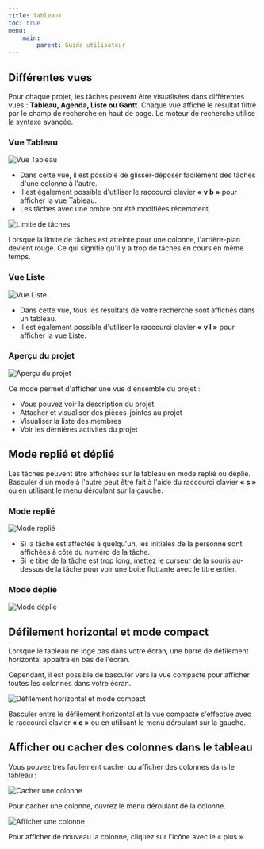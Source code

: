 ```yaml
---
title: Tableaux
toc: true
menu:
    main:
        parent: Guide utilisateur
---
```


Différentes vues
----------------

Pour chaque projet, les tâches peuvent être visualisées dans différentes
vues : **Tableau, Agenda, Liste ou Gantt**. Chaque vue affiche le
résultat filtré par le champ de recherche en haut de page. Le moteur de
recherche utilise la syntaxe avancée.

### Vue Tableau

![Vue Tableau](/images/v1/fr/board-view.png)

- Dans cette vue, il est possible de glisser-déposer facilement des tâches d'une colonne à l'autre.
- Il est également possible d'utiliser le raccourci clavier **« v b »** pour afficher la vue Tableau.
- Les tâches avec une ombre ont été modifiées récemment.

![Limite de tâches](/images/v1/fr/board-task-limit.png)

Lorsque la limite de tâches est atteinte pour une colonne,
l'arrière-plan devient rouge. Ce qui signifie qu'il y a trop de tâches
en cours en même temps.

### Vue Liste

![Vue Liste](/images/v1/fr/list-view.png)

- Dans cette vue, tous les résultats de votre recherche sont affichés dans un tableau.
- Il est également possible d'utiliser le raccourci clavier **« v l »** pour afficher la vue Liste.

### Aperçu du projet

![Aperçu du projet](/images/v1/fr/project-view.png)

Ce mode permet d'afficher une vue d'ensemble du projet :

- Vous pouvez voir la description du projet
- Attacher et visualiser des pièces-jointes au projet
- Visualiser la liste des membres
- Voir les dernières activités du projet

Mode replié et déplié
---------------------

Les tâches peuvent être affichées sur le tableau en mode replié ou
déplié. Basculer d'un mode à l'autre peut être fait à l'aide du
raccourci clavier **« s »** ou en utilisant le menu déroulant sur la
gauche.

### Mode replié

![Mode replié](/images/v1/fr/board-collapsed-mode.png)

- Si la tâche est affectée à quelqu'un, les initiales de la personne sont affichées à côté du numéro de la tâche.
- Si le titre de la tâche est trop long, mettez le curseur de la souris au-dessus de la tâche pour voir une boite flottante avec le titre entier.

### Mode déplié

![Mode déplié](/images/v1/fr/board-expanded-mode.png)

Défilement horizontal et mode compact
-------------------------------------

Lorsque le tableau ne loge pas dans votre écran, une barre de défilement
horizontal appaîtra en bas de l'écran.

Cependant, il est possible de basculer vers la vue compacte pour
afficher toutes les colonnes dans votre écran.

![Défilement horizontal et mode compact](/images/v1/fr/board-compact-mode.png)

Basculer entre le défilement horizontal et la vue compacte s'effectue
avec le raccourci clavier **« c »** ou en utilisant le menu déroulant
sur la gauche.

Afficher ou cacher des colonnes dans le tableau
-----------------------------------------------

Vous pouvez très facilement cacher ou afficher des colonnes dans le tableau :

![Cacher une colonne](/images/v1/fr/hide-column.png)

Pour cacher une colonne, ouvrez le menu déroulant de la colonne.

![Afficher une colonne](/images/v1/fr/show-column.png)

Pour afficher de nouveau la colonne, cliquez sur l'icône avec le « plus ».
